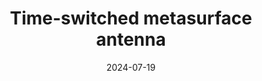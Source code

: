 ---
title: "Time-switched metasurface antenna"
date: 2024-07-19
authors: ["L. Stefanini", "D. Ramaccia", "M. Barbuto", "M. Karamirad", "M. Longhi", "S. Vellucci", "A. Toscano", "A. Alù", "V. Galdi", "F. Bilotti"]
publication_types: ['paper-conference']
abstract: ""
featured: false
publication: "*IEEE Antennas and Propagation Society International Symposium*"
---
